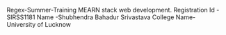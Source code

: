 Regex-Summer-Training
MEARN stack web development.
Registration Id - SIRSS1181
Name -Shubhendra Bahadur Srivastava
College Name- University of Lucknow
